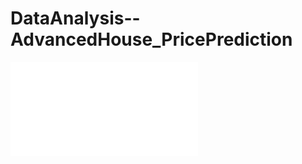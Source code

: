 # DataAnalysis--AdvancedHouse_PricePrediction
![include_relative](File:https://github.com/sabdha/DataAnalysis--AdvancedHouse_PricePrediction/edit/main/MachineLearningPipeline_HousePrice.html)
